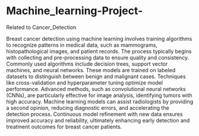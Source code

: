 # Machine_learning-Project-
Related to Cancer_Detection

Breast cancer detection using machine learning involves training algorithms to recognize patterns in medical data, such as mammograms, histopathological images, and patient records. The process typically begins with collecting and pre-processing data to ensure quality and consistency. Commonly used algorithms include decision trees, support vector machines, and neural networks. These models are trained on labeled datasets to distinguish between benign and malignant cases. Techniques like cross-validation and hyperparameter tuning optimize model performance. Advanced methods, such as convolutional neural networks (CNNs), are particularly effective for image analysis, identifying tumors with high accuracy. Machine learning models can assist radiologists by providing a second opinion, reducing diagnostic errors, and accelerating the detection process. Continuous model refinement with new data ensures improved accuracy and reliability, ultimately enhancing early detection and treatment outcomes for breast cancer patients.
